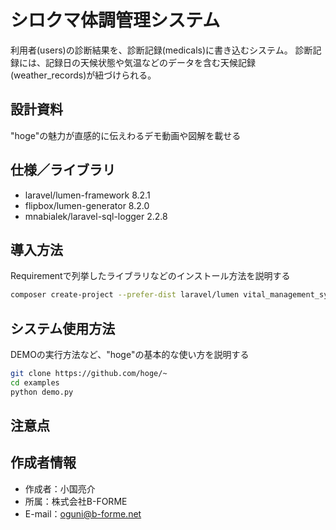 # シロクマ体調管理システム

利用者(users)の診断結果を、診断記録(medicals)に書き込むシステム。
診断記録には、記録日の天候状態や気温などのデータを含む天候記録(weather_records)が紐づけられる。

## 設計資料

"hoge"の魅力が直感的に伝えわるデモ動画や図解を載せる

## 仕様／ライブラリ

* laravel/lumen-framework 8.2.1
* flipbox/lumen-generator 8.2.0
* mnabialek/laravel-sql-logger 2.2.8

## 導入方法

Requirementで列挙したライブラリなどのインストール方法を説明する

```bash
composer create-project --prefer-dist laravel/lumen vital_management_system
```

## システム使用方法

DEMOの実行方法など、"hoge"の基本的な使い方を説明する

```bash
git clone https://github.com/hoge/~
cd examples
python demo.py
```

## 注意点



## 作成者情報

* 作成者：小国亮介
* 所属：株式会社B-FORME
* E-mail：oguni@b-forme.net
